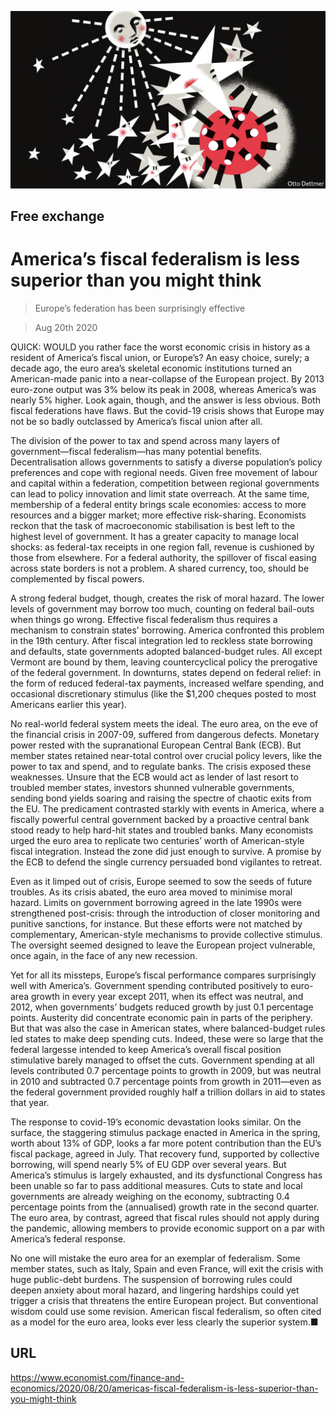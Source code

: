 ![](./images/20200822_FND000_0.jpg)

## Free exchange

# America’s fiscal federalism is less superior than you might think

> Europe’s federation has been surprisingly effective

> Aug 20th 2020

QUICK: WOULD you rather face the worst economic crisis in history as a resident of America’s fiscal union, or Europe’s? An easy choice, surely; a decade ago, the euro area’s skeletal economic institutions turned an American-made panic into a near-collapse of the European project. By 2013 euro-zone output was 3% below its peak in 2008, whereas America’s was nearly 5% higher. Look again, though, and the answer is less obvious. Both fiscal federations have flaws. But the covid-19 crisis shows that Europe may not be so badly outclassed by America’s fiscal union after all.

The division of the power to tax and spend across many layers of government—fiscal federalism—has many potential benefits. Decentralisation allows governments to satisfy a diverse population’s policy preferences and cope with regional needs. Given free movement of labour and capital within a federation, competition between regional governments can lead to policy innovation and limit state overreach. At the same time, membership of a federal entity brings scale economies: access to more resources and a bigger market; more effective risk-sharing. Economists reckon that the task of macroeconomic stabilisation is best left to the highest level of government. It has a greater capacity to manage local shocks: as federal-tax receipts in one region fall, revenue is cushioned by those from elsewhere. For a federal authority, the spillover of fiscal easing across state borders is not a problem. A shared currency, too, should be complemented by fiscal powers.

A strong federal budget, though, creates the risk of moral hazard. The lower levels of government may borrow too much, counting on federal bail-outs when things go wrong. Effective fiscal federalism thus requires a mechanism to constrain states’ borrowing. America confronted this problem in the 19th century. After fiscal integration led to reckless state borrowing and defaults, state governments adopted balanced-budget rules. All except Vermont are bound by them, leaving countercyclical policy the prerogative of the federal government. In downturns, states depend on federal relief: in the form of reduced federal-tax payments, increased welfare spending, and occasional discretionary stimulus (like the $1,200 cheques posted to most Americans earlier this year).

No real-world federal system meets the ideal. The euro area, on the eve of the financial crisis in 2007-09, suffered from dangerous defects. Monetary power rested with the supranational European Central Bank (ECB). But member states retained near-total control over crucial policy levers, like the power to tax and spend, and to regulate banks. The crisis exposed these weaknesses. Unsure that the ECB would act as lender of last resort to troubled member states, investors shunned vulnerable governments, sending bond yields soaring and raising the spectre of chaotic exits from the EU. The predicament contrasted starkly with events in America, where a fiscally powerful central government backed by a proactive central bank stood ready to help hard-hit states and troubled banks. Many economists urged the euro area to replicate two centuries’ worth of American-style fiscal integration. Instead the zone did just enough to survive. A promise by the ECB to defend the single currency persuaded bond vigilantes to retreat.

Even as it limped out of crisis, Europe seemed to sow the seeds of future troubles. As its crisis abated, the euro area moved to minimise moral hazard. Limits on government borrowing agreed in the late 1990s were strengthened post-crisis: through the introduction of closer monitoring and punitive sanctions, for instance. But these efforts were not matched by complementary, American-style mechanisms to provide collective stimulus. The oversight seemed designed to leave the European project vulnerable, once again, in the face of any new recession.

Yet for all its missteps, Europe’s fiscal performance compares surprisingly well with America’s. Government spending contributed positively to euro-area growth in every year except 2011, when its effect was neutral, and 2012, when governments’ budgets reduced growth by just 0.1 percentage points. Austerity did concentrate economic pain in parts of the periphery. But that was also the case in American states, where balanced-budget rules led states to make deep spending cuts. Indeed, these were so large that the federal largesse intended to keep America’s overall fiscal position stimulative barely managed to offset the cuts. Government spending at all levels contributed 0.7 percentage points to growth in 2009, but was neutral in 2010 and subtracted 0.7 percentage points from growth in 2011—even as the federal government provided roughly half a trillion dollars in aid to states that year.

The response to covid-19’s economic devastation looks similar. On the surface, the staggering stimulus package enacted in America in the spring, worth about 13% of GDP, looks a far more potent contribution than the EU’s fiscal package, agreed in July. That recovery fund, supported by collective borrowing, will spend nearly 5% of EU GDP over several years. But America’s stimulus is largely exhausted, and its dysfunctional Congress has been unable so far to pass additional measures. Cuts to state and local governments are already weighing on the economy, subtracting 0.4 percentage points from the (annualised) growth rate in the second quarter. The euro area, by contrast, agreed that fiscal rules should not apply during the pandemic, allowing members to provide economic support on a par with America’s federal response.

No one will mistake the euro area for an exemplar of federalism. Some member states, such as Italy, Spain and even France, will exit the crisis with huge public-debt burdens. The suspension of borrowing rules could deepen anxiety about moral hazard, and lingering hardships could yet trigger a crisis that threatens the entire European project. But conventional wisdom could use some revision. American fiscal federalism, so often cited as a model for the euro area, looks ever less clearly the superior system.■

## URL

https://www.economist.com/finance-and-economics/2020/08/20/americas-fiscal-federalism-is-less-superior-than-you-might-think

